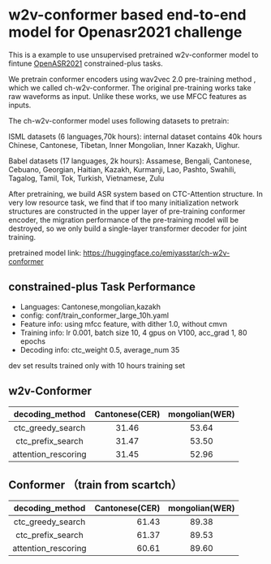 # w2v-conformer based end-to-end model for Openasr2021 challenge

This is a example to use unsupervised pretrained w2v-conformer model to fintune [OpenASR2021](https://www.nist.gov/itl/iad/mig/openasr-challenge) constrained-plus tasks.

We pretrain conformer encoders using wav2vec 2.0 pre-training method , which we called ch-w2v-conformer. The original pre-training works take raw waveforms
as input. Unlike these works, we use MFCC features as inputs.

The ch-w2v-conformer model uses following datasets to pretrain: 

ISML datasets (6 languages,70k hours): internal dataset contains 40k hours Chinese, Cantonese, Tibetan, Inner Mongolian, Inner Kazakh, Uighur.

Babel datasets (17 languages, 2k hours): Assamese, Bengali, Cantonese, Cebuano, Georgian, Haitian, Kazakh, Kurmanji, Lao, Pashto, Swahili, Tagalog, Tamil, Tok, Turkish, Vietnamese, Zulu

After pretraining, we build ASR system based on CTC-Attention structure. In very low resource task, we find that if too many initialization network structures are constructed in the upper layer of pre-training conformer encoder, the migration performance of the pre-training model will be destroyed, so we only build a single-layer transformer decoder for joint training.

pretrained model link:
https://huggingface.co/emiyasstar/ch-w2v-conformer


## constrained-plus Task Performance

* Languages: Cantonese,mongolian,kazakh
* config: conf/train_conformer_large_10h.yaml
* Feature info: using mfcc feature, with dither 1.0, without cmvn
* Training info: lr 0.001, batch size 10, 4 gpus on V100, acc_grad 1, 80 epochs
* Decoding info: ctc_weight 0.5, average_num 35

dev set results trained only with 10 hours training set

## w2v-Conformer

|   decoding_method   | Cantonese(CER)  | mongolian(WER) |
|:-------------------:|:----:|:----:|
|  ctc_greedy_search  | 31.46 | 53.64 |
|  ctc_prefix_search |  31.47   | 53.50 |
| attention_rescoring | 31.45 |  52.96 |

## Conformer （train from scartch）


|   decoding_method   |  Cantonese(CER)  | mongolian(WER) |
|:-------------------:|----:|:----:|
|  ctc_greedy_search  | 61.43 | 89.38 |
|  ctc_prefix_search |  61.37   | 89.53|
| attention_rescoring | 60.61 | 89.60|